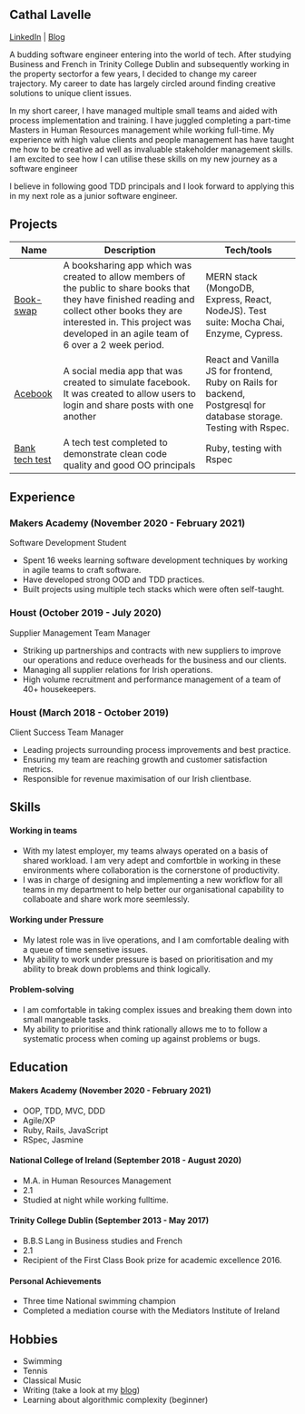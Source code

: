 ## Cathal Lavelle
[LinkedIn](https://www.linkedin.com/in/cathal-lavelle-3b1494b5/) | [Blog](https://cathallavelle.medium.com/)

A budding software engineer entering into the world of tech. After studying Business and French in Trinity College Dublin and subsequently working in the property sectorfor a few years, I decided to change my career trajectory. My career to date has largely circled around finding creative solutions to unique client issues.

In my short career, I have managed multiple small teams and aided with process implementation and training. I have juggled completing a part-time Masters in Human Resources management while working full-time. My experience with high value clients and people management has have taught me how to be creative ad well as invaluable stakeholder management skills. I am excited to see how I can utilise these skills on my new journey as a software engineer

I believe in following good TDD principals and I look forward to applying this in my next role as a junior software engineer.

## Projects

| Name                         | Description       | Tech/tools        |
| ---------------------------- | ----------------- | ----------------- |
| [Book-swap](https://github.com/argy-bargy/book_swap)            | A booksharing app which was created to allow members of the public to share books that they have finished reading and collect other books they are interested in. This project was developed in an agile team of 6 over a 2 week period.| MERN stack (MongoDB, Express, React, NodeJS). Test suite: Mocha Chai, Enzyme, Cypress. |
| [Acebook](https://github.com/sujee09/acebook-akers-cademy)            | A social media app that was created to simulate facebook. It was created to allow users to login and share posts with one another| React and Vanilla JS for frontend, Ruby on Rails for backend, Postgresql for database storage. Testing with Rspec. |
| [Bank tech test](https://github.com/calavell/bank-tech-test)            | A tech test completed to demonstrate clean code quality and good OO principals| Ruby, testing with Rspec |

## Experience

### Makers Academy (November 2020 - February 2021)
Software Development Student

- Spent 16 weeks learning software development techniques by working in agile teams to craft software.
- Have developed strong OOD and TDD practices.
- Built projects using multiple tech stacks which were often self-taught.


### Houst (October 2019 - July 2020)  
Supplier Management Team Manager

- Striking up partnerships and contracts with new suppliers to improve our operations and reduce overheads for the business and our clients.
- Managing all supplier relations for Irish operations.
- High volume recruitment and performance management of a team of 40+ housekeepers.


### Houst (March 2018 - October 2019)  
Client Success Team Manager

- Leading projects surrounding process improvements and best practice.
- Ensuring my team are reaching growth and customer satisfaction metrics.
- Responsible for revenue maximisation of our Irish clientbase.


## Skills

#### Working in teams

- With my latest employer, my teams always operated on a basis of shared workload. I am very adept and comfortble in working in these environments where collaboration is the cornerstone of productivity.
- I was in charge of designing and implementing a new workflow for all teams in my department to help better our organisational capability to collaboate and share work more seemlessly.


#### Working under Pressure

- My latest role was in live operations, and I am comfortable dealing with a queue of time sensetive issues.
- My ability to work under pressure is based on prioritisation and my ability to break down problems and think logically.


#### Problem-solving
- I am comfortable in taking complex issues and breaking them down into small mangeable tasks.
- My ability to prioritise and think rationally allows me to to follow a systematic process when coming up against problems or bugs.

## Education

#### Makers Academy (November 2020 - February 2021)

- OOP, TDD, MVC, DDD
- Agile/XP
- Ruby, Rails, JavaScript
- RSpec, Jasmine

#### National College of Ireland (September 2018 - August 2020)

- M.A. in Human Resources Management
- 2.1
- Studied at night while working fulltime.

#### Trinity College Dublin (September 2013 - May 2017)

- B.B.S Lang in Business studies and French
- 2.1
- Recipient of the First Class Book prize for academic excellence 2016.

#### Personal Achievements

- Three time National swimming champion
- Completed a mediation course with the Mediators Institute of Ireland

## Hobbies

- Swimming
- Tennis
- Classical Music
- Writing (take a look at my [blog](https://cathallavelle.medium.com/))
- Learning about algorithmic complexity (beginner)

